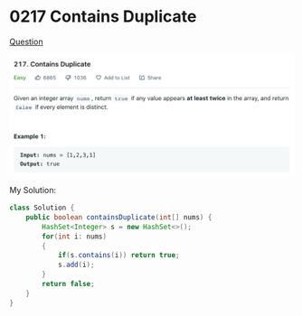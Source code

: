 # 0217 Contains Duplicate

[Question](https://leetcode.com/problems/contains-duplicate/)

![](.gitbook/assets/image-20221013205737743.png)

My Solution:

```java
class Solution {
    public boolean containsDuplicate(int[] nums) {
        HashSet<Integer> s = new HashSet<>();
        for(int i: nums)
        {
            if(s.contains(i)) return true;
            s.add(i);
        }
        return false;
    }
}
```
